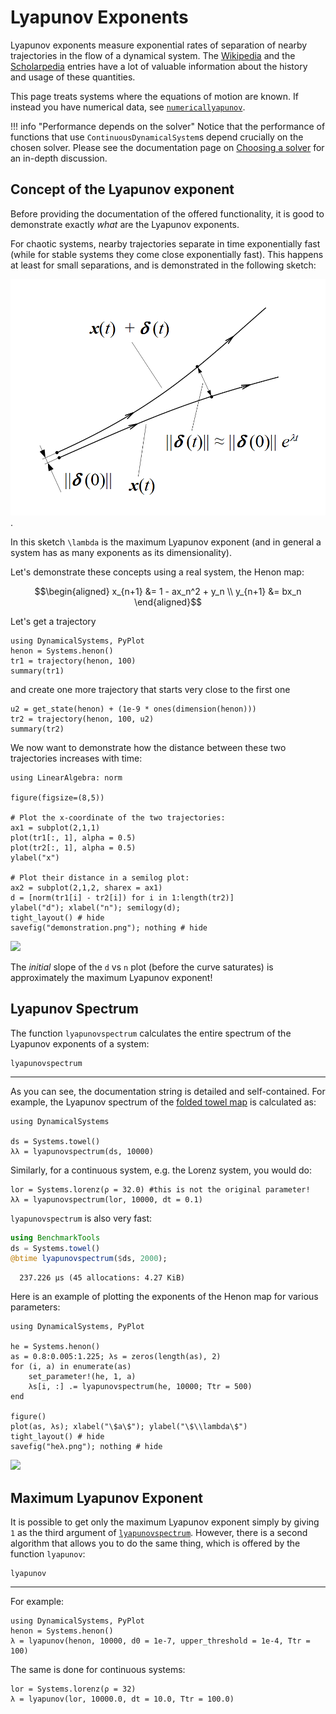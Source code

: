 # Lyapunov Exponents
Lyapunov exponents measure exponential rates of separation of nearby trajectories in the flow
of a dynamical system. The [Wikipedia](https://en.wikipedia.org/wiki/Lyapunov_exponent) and the [Scholarpedia](http://www.scholarpedia.org/article/Lyapunov_exponent) entries have a lot of valuable information about the history and usage of these quantities.

This page treats systems where the equations of motion are known. If instead
you have numerical data, see [`numericallyapunov`](@ref).

!!! info "Performance depends on the solver"
    Notice that the performance of functions that use `ContinuousDynamicalSystem`s depend crucially on the chosen solver. Please see the documentation page on [Choosing a solver](@ref) for an in-depth discussion.

## Concept of the Lyapunov exponent
Before providing the documentation of the offered functionality, it is good to demonstrate exactly *what* are the Lyapunov exponents.

For chaotic systems, nearby trajectories separate in time exponentially fast (while for stable systems they come close exponentially fast). This happens at least for small separations, and is demonstrated in the following sketch:

![](lyapunov.png).

In this sketch ``\lambda`` is the maximum Lyapunov exponent (and in general a system has as many exponents as its dimensionality).

Let's demonstrate these concepts using a real system, the Henon map:
```math
\begin{aligned}
x_{n+1} &= 1 - ax_n^2 + y_n \\
y_{n+1} &= bx_n
\end{aligned}
```
Let's get a trajectory
```@example MAIN
using DynamicalSystems, PyPlot
henon = Systems.henon()
tr1 = trajectory(henon, 100)
summary(tr1)
```
and create one more trajectory that starts very close to the first one
```@example MAIN
u2 = get_state(henon) + (1e-9 * ones(dimension(henon)))
tr2 = trajectory(henon, 100, u2)
summary(tr2)
```

We now want to demonstrate how the distance between these two trajectories increases with time:
```@example MAIN
using LinearAlgebra: norm

figure(figsize=(8,5))

# Plot the x-coordinate of the two trajectories:
ax1 = subplot(2,1,1)
plot(tr1[:, 1], alpha = 0.5)
plot(tr2[:, 1], alpha = 0.5)
ylabel("x")

# Plot their distance in a semilog plot:
ax2 = subplot(2,1,2, sharex = ax1)
d = [norm(tr1[i] - tr2[i]) for i in 1:length(tr2)]
ylabel("d"); xlabel("n"); semilogy(d);
tight_layout() # hide
savefig("demonstration.png"); nothing # hide
```
![](demonstration.png)

The *initial* slope of the `d` vs `n` plot (before the curve saturates) is approximately the maximum Lyapunov exponent!

## Lyapunov Spectrum

The function `lyapunovspectrum` calculates the entire spectrum of the Lyapunov
exponents of a system:
```@docs
lyapunovspectrum
```
---
As you can see, the documentation string is detailed and self-contained. For example,
the Lyapunov spectrum of the [folded towel map](http://www.scholarpedia.org/article/Hyperchaos)
is calculated as:
```@example MAIN
using DynamicalSystems

ds = Systems.towel()
λλ = lyapunovspectrum(ds, 10000)
```
Similarly, for a continuous system, e.g. the Lorenz system, you would do:
```@example MAIN
lor = Systems.lorenz(ρ = 32.0) #this is not the original parameter!
λλ = lyapunovspectrum(lor, 10000, dt = 0.1)
```

`lyapunovspectrum` is also very fast:
```julia
using BenchmarkTools
ds = Systems.towel()
@btime lyapunovspectrum($ds, 2000);
```
```
  237.226 μs (45 allocations: 4.27 KiB)
```

Here is an example of plotting the exponents of the Henon map for various parameters:
```@example MAIN
using DynamicalSystems, PyPlot

he = Systems.henon()
as = 0.8:0.005:1.225; λs = zeros(length(as), 2)
for (i, a) in enumerate(as)
    set_parameter!(he, 1, a)
    λs[i, :] .= lyapunovspectrum(he, 10000; Ttr = 500)
end

figure()
plot(as, λs); xlabel("\$a\$"); ylabel("\$\\lambda\$")
tight_layout() # hide
savefig("heλ.png"); nothing # hide
```
![](heλ.png)



## Maximum Lyapunov Exponent
It is possible to get only the maximum Lyapunov exponent simply by giving
`1` as the third argument of [`lyapunovspectrum`](@ref). However, there is a second algorithm that allows you to do the same thing, which is offered by the function `lyapunov`:
```@docs
lyapunov
```
---
For example:
```@example MAIN
using DynamicalSystems, PyPlot
henon = Systems.henon()
λ = lyapunov(henon, 10000, d0 = 1e-7, upper_threshold = 1e-4, Ttr = 100)
```

The same is done for continuous systems:
```@example MAIN
lor = Systems.lorenz(ρ = 32)
λ = lyapunov(lor, 10000.0, dt = 10.0, Ttr = 100.0)
```
